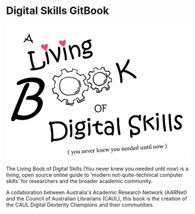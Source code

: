 # Digital Skills GitBook

![](.gitbook/assets/living-book-logo.png)

The Living Book of Digital Skills \(You never knew you needed until now\) is a living, open source online guide to 'modern not-quite-technical computer skills' for researchers and the broader academic community.

A collaboration between Australia's Academic Research Network \(AARNet\) and the Council of Australian Librarians \(CAUL\), this book is the creation of the CAUL Digital Dexterity Champions and their communities.


